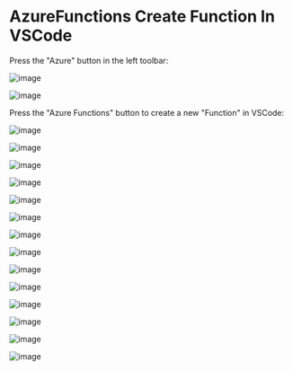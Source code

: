 # AzureFunctions Create Function In VSCode

Press the "Azure" button in the left toolbar:

![image](https://github.com/luiscoco/AzureFunctions_CreateFunctionInVSCode/assets/32194879/27162851-9437-484b-af30-09258d8f877e)

![image](https://github.com/luiscoco/AzureFunctions_CreateFunctionInVSCode/assets/32194879/6cec63de-8ab6-4078-9cc5-d99d62a2a11d)

Press the "Azure Functions" button to create a new "Function" in VSCode:

![image](https://github.com/luiscoco/AzureFunctions_CreateFunctionInVSCode/assets/32194879/81c31c41-1895-4df3-8f1c-df0550584ba0)

![image](https://github.com/luiscoco/AzureFunctions_CreateFunctionInVSCode/assets/32194879/72929080-d297-42f3-9fc0-73b64732d2a2)

![image](https://github.com/luiscoco/AzureFunctions_CreateFunctionInVSCode/assets/32194879/a137e395-bbc1-450f-85ee-3274935d42a7)

![image](https://github.com/luiscoco/AzureFunctions_CreateFunctionInVSCode/assets/32194879/7af8ccd6-99a6-4756-a7ce-244aa6349917)

![image](https://github.com/luiscoco/AzureFunctions_CreateFunctionInVSCode/assets/32194879/a92d682b-895c-47f6-a6cf-04732e41334a)

![image](https://github.com/luiscoco/AzureFunctions_CreateFunctionInVSCode/assets/32194879/a25bb14b-7e7f-4b71-8598-6fc11f038320)

![image](https://github.com/luiscoco/AzureFunctions_CreateFunctionInVSCode/assets/32194879/2f612f07-0903-41b1-9587-2403bfa84ec7)

![image](https://github.com/luiscoco/AzureFunctions_CreateFunctionInVSCode/assets/32194879/728ece3c-76a3-491f-9177-e1eb813e12ba)

![image](https://github.com/luiscoco/AzureFunctions_CreateFunctionInVSCode/assets/32194879/5fa9e8c9-697d-40d4-8a04-865a1bb1c475)

![image](https://github.com/luiscoco/AzureFunctions_CreateFunctionInVSCode/assets/32194879/117d6461-cdb1-4858-907e-7bb9619e1f4d)

![image](https://github.com/luiscoco/AzureFunctions_CreateFunctionInVSCode/assets/32194879/0bd878fb-0723-441c-b919-2d0e13bd0582)

![image](https://github.com/luiscoco/AzureFunctions_CreateFunctionInVSCode/assets/32194879/18cdff3a-7872-4e2b-9323-f797957d2029)

![image](https://github.com/luiscoco/AzureFunctions_CreateFunctionInVSCode/assets/32194879/e6dbfd09-99db-444f-95e0-1cece6c6d2b8)

![image](https://github.com/luiscoco/AzureFunctions_CreateFunctionInVSCode/assets/32194879/363a44f6-1f46-450a-8bba-6269508c0117)




